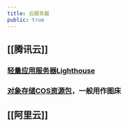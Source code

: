 ```yaml
---
title: 云服务器
public: true
---
```


## [[腾讯云]]
### [轻量应用服务器Lighthouse](https://cloud.tencent.com/act/cps/redirect?redirect=1079&cps_key=fd8b8a8fd8a0a587ec79033b06592311&from=console)
### [对象存储COS资源包](https://cloud.tencent.com/act/cps/redirect?redirect=1020&cps_key=fd8b8a8fd8a0a587ec79033b06592311&from=console)，一般用作图床
## [[阿里云]]
##
